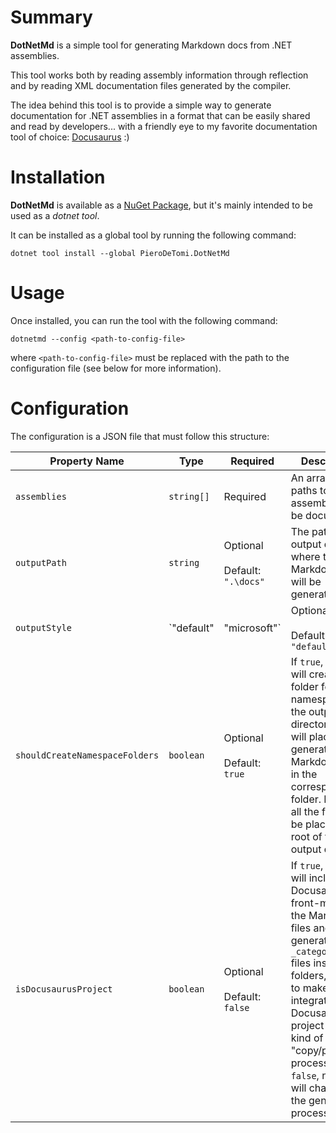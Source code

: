 # Summary
**DotNetMd** is a simple tool for generating Markdown docs from .NET assemblies.

This tool works both by reading assembly information through reflection and by reading XML documentation files generated by the compiler.

The idea behind this tool is to provide a simple way to generate documentation for .NET assemblies in a format that can be easily shared and read by developers... with a friendly eye to my favorite documentation tool of choice: [Docusaurus](https://docusaurus.io) :)

# Installation
**DotNetMd** is available as a [NuGet Package](https://www.nuget.org/packages/PieroDeTomi.DotNetMd), but it's mainly intended to be used as a _dotnet tool_.

It can be installed as a global tool by running the following command:

```shell
dotnet tool install --global PieroDeTomi.DotNetMd
```

# Usage
Once installed, you can run the tool with the following command:

```shell
dotnetmd --config <path-to-config-file>
```

where `<path-to-config-file>` must be replaced with the path to the configuration file (see below for more information).

# Configuration
The configuration is a JSON file that must follow this structure:

| Property Name | Type | Required | Description |
|---------------|------|---------|-------------|
| `assemblies` | `string[]` | Required | An array of paths to the assemblies to be documented |
| `outputPath` | `string` | Optional<br /><br />Default: `".\docs"` | The path to the output directory where the Markdown files will be generated |
| `outputStyle` | `"default" | "microsoft"` | Optional<br /><br />Default: `"default"` | The "theme" that will be used to generate the documentation. `default` will use a default/simpler documentation style, while `microsoft` will use an output style similar to the one used by the Microsoft Docs |
| `shouldCreateNamespaceFolders` | `boolean` | Optional<br /><br />Default: `true` | If `true`, the tool will create a folder for each namespace in the output directory, and will place the generated Markdown files in the corresponding folder. If `false`, all the files will be placed in the root of the output directory |
| `isDocusaurusProject` | `boolean` | Optional<br /><br />Default: `false` | If `true`, the tool will include Docusaurus front-matter in the Markdown files and will generate `_category_.json` files inside the folders, in order to make the integration in a Docusaurus project some kind of "copy/paste" process. If `false`, nothing will change in the generation process |

